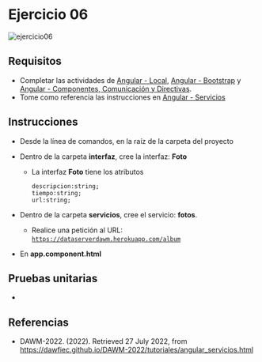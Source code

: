 # Ejercicio 06

![ejercicio06](imagenes/ejercicio06.png)


## Requisitos

* Completar las actividades de [Angular - Local](https://dawfiec.github.io/DAWM-2022/tutoriales/angular_local.html), [Angular - Bootstrap](https://dawfiec.github.io/DAWM-2022/tutoriales/angular_bootstrap.html) y [Angular - Componentes, Comunicación y Directivas](https://dawfiec.github.io/DAWM-2022/tutoriales/angular_bases.html).
* Tome como referencia las instrucciones en [Angular - Servicios](https://dawfiec.github.io/DAWM-2022/tutoriales/angular_servicios.html)

## Instrucciones

* Desde la línea de comandos, en la raíz de la carpeta del proyecto 
* Dentro de la carpeta **interfaz**, cree la interfaz: **Foto**
	+ La interfaz **Foto** tiene los atributos
		```
		descripcion:string;
		tiempo:string;
		url:string;
		``` 
* Dentro de la carpeta **servicios**, cree el servicio: **fotos**.
	+ Realice una petición al URL: [`https://dataserverdawm.herokuapp.com/album`](https://dataserverdawm.herokuapp.com/album)

* En **app.component.html**


## Pruebas unitarias

* 

## Referencias 

* DAWM-2022. (2022). Retrieved 27 July 2022, from https://dawfiec.github.io/DAWM-2022/tutoriales/angular_servicios.html
